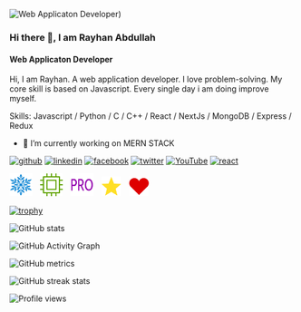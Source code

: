 ![Web Applicaton Developer]([https://pbs.twimg.com/profile_banners/1142598727778963456/1675272116/600x200]))

### Hi there 👋, I am Rayhan Abdullah
#### Web Applicaton Developer

Hi, I am Rayhan. A web application developer. I love problem-solving. My core skill is based on Javascript. Every single day i
am doing improve myself.

Skills: Javascript / Python / C / C++ / React / NextJs / MongoDB / Express / Redux

- 🔭 I’m currently working on MERN STACK 


[<img src='https://cdn.jsdelivr.net/npm/simple-icons@3.0.1/icons/github.svg' alt='github' height='40'>](https://github.com/Rayhan-abdullha)  [<img src='https://cdn.jsdelivr.net/npm/simple-icons@3.0.1/icons/linkedin.svg' alt='linkedin' height='40'>](https://www.linkedin.com/in/https://www.linkedin.com/in/rayhan-abdullah-100956189//)  [<img src='https://cdn.jsdelivr.net/npm/simple-icons@3.0.1/icons/facebook.svg' alt='facebook' height='40'>](https://www.facebook.com/https://www.facebook.com/profile.php?id=100054767896181)  [<img src='https://cdn.jsdelivr.net/npm/simple-icons@3.0.1/icons/twitter.svg' alt='twitter' height='40'>](https://twitter.com/https://twitter.com/rayhan_abdullha?)  [<img src='https://cdn.jsdelivr.net/npm/simple-icons@3.0.1/icons/youtube.svg' alt='YouTube' height='40'>](https://www.youtube.com/channel/https://www.youtube.com/channel/UC1NRZYzaieER4nM18l6vAAQ)  [<img src='https://cdn.jsdelivr.net/npm/simple-icons@3.0.1/icons/react.svg' alt='react' height='40'>](https://coder-rayhan.vercel.app/)  

<a href='https://archiveprogram.github.com/'><img src='https://raw.githubusercontent.com/acervenky/animated-github-badges/master/assets/acbadge.gif' width='40' height='40'></a> <a href='https://docs.github.com/en/developers'><img src='https://raw.githubusercontent.com/acervenky/animated-github-badges/master/assets/devbadge.gif' width='40' height='40'></a> <a href='https://github.com/pricing'><img src='https://raw.githubusercontent.com/acervenky/animated-github-badges/master/assets/pro.gif' width='40' height='40'></a> <a href='https://stars.github.com/'><img src='https://raw.githubusercontent.com/acervenky/animated-github-badges/master/assets/starbadge.gif' width='35' height='35'></a> <a href='https://docs.github.com/en/github/supporting-the-open-source-community-with-github-sponsors'><img src='https://raw.githubusercontent.com/acervenky/animated-github-badges/master/assets/sponsorbadge.gif' width='35' height='35'></a> 

[![trophy](https://github-profile-trophy.vercel.app/?username=Rayhan-abdullha)](https://github.com/ryo-ma/github-profile-trophy)

![GitHub stats](https://github-readme-stats.vercel.app/api?username=Rayhan-abdullha&show_icons=true&count_private=true)  

![GitHub Activity Graph](https://activity-graph.herokuapp.com/graph?username=Rayhan-abdullha)  

![GitHub metrics](https://metrics.lecoq.io/Rayhan-abdullha)  

![GitHub streak stats](https://streak-stats.demolab.com/?user=Rayhan-abdullha)  

![Profile views](https://gpvc.arturio.dev/Rayhan-abdullha)  
